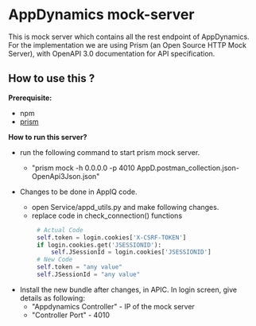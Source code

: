 # AppDynamics mock-server

This is mock server which contains all the rest endpoint of AppDynamics. For the implementation we are using Prism (an Open Source HTTP Mock Server), with OpenAPI 3.0 documentation for API specification.

## How to use this ?
**Prerequisite:**
- npm
- [prism](https://stoplight.io/open-source/prism/)

**How to run this server?**
- run the following command to start prism mock server.
  - "prism mock -h 0.0.0.0 -p 4010 AppD.postman_collection.json-OpenApi3Json.json"

- Changes to be done in AppIQ code.
  - open Service/appd_utils.py and make following changes.
  - replace code in check_connection() functions
```python
        # Actual Code
        self.token = login.cookies['X-CSRF-TOKEN']
        if login.cookies.get('JSESSIONID'):
            self.JSessionId = login.cookies['JSESSIONID']
        # New Code
        self.token = "any value"
        self.JSessionId = "any value"
```

- Install the new bundle after changes, in APIC. In login screen, give details as following:
  - "Appdynamics Controller" - IP of the mock server
  - "Controller Port" - 4010
